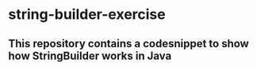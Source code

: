 # string-builder-exercise
## This repository contains a codesnippet to show how StringBuilder works in Java